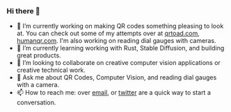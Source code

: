### Hi there 👋

<!--
**legut2/legut2** is a ✨ _special_ ✨ repository because its `README.md` (this file) appears on your GitHub profile.

Here are some ideas to get you started:

- 🔭 I’m currently working on ...
- 🌱 I’m currently learning working with Rust, Stable Diffusion, and building great products.
- 👯 I’m looking to collaborate on creative computer vision applications that further my learning goals.
- 🤔 I’m looking for help with introductions to people in San Francisco.
- 💬 Ask me about QR Codes, Computer Vision, and reading dial gauges.
- 📫 How to reach me: over email, or twitter are a quick way to reach me and start a conversation.
- 😄 Pronouns: ...
- ⚡ Fun fact: ...
-->
- 🔭 I’m currently working on making QR codes something pleasing to look at. You can check out some of my attempts over at [qrtoad.com](qrtoad.com), [humanqr.com](humanqr.com). I'm also working on reading dial gauges with cameras.
- 🌱 I’m currently learning working with Rust, Stable Diffusion, and building great products.
- 👯 I’m looking to collaborate on creative computer vision applications or creative technical work.
- 💬 Ask me about QR Codes, Computer Vision, and reading dial gauges with a camera.
- 📫 How to reach me: over [email](mailto:daniel@devmandan.com), or [twitter](https://twitter.com/Dev_Man_Dan) are a quick way to start a conversation.
